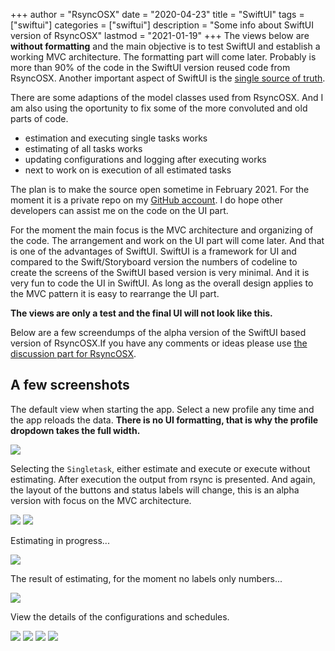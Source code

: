 +++
author = "RsyncOSX"
date = "2020-04-23"
title =  "SwiftUI"
tags = ["swiftui"]
categories = ["swiftui"]
description = "Some info about SwiftUI version of RsyncOSX"
lastmod = "2021-01-19"
+++
The views below are **without formatting** and the main objective is to test SwiftUI and establish a working MVC architecture. The formatting part will come later. Probably is more than 90% of the code in the SwiftUI version reused code from RsyncOSX. Another important aspect of SwiftUI is the [single source of truth](https://developer.apple.com/documentation/swiftui/managing-user-interface-state).

There are some adaptions of the model classes used from RsyncOSX. And I am also using the oportunity to fix some of the more convoluted and old parts of code.

- estimation and executing single tasks works
- estimating of all tasks works
- updating configurations and logging after executing works
- next to work on is execution of all estimated tasks

The plan is to make the source open sometime in February 2021. For the moment it is a private repo on my [GitHub account](https://github.com/rsyncOSX/). I do hope other developers can assist me on the code on the UI part.

For the moment the main focus is the MVC architecture and organizing of the code. The arrangement and work on the UI part will come later. And that is one of the advantages of SwiftUI. SwiftUI is a framework for UI and compared to the Swift/Storyboard version the numbers of codeline to create the screens of the SwiftUI based version is very minimal. And it is very fun to code the UI in SwiftUI. As long as the overall design applies to the MVC pattern it is easy to rearrange the UI part.

**The views are only a test and the final UI will not look like this.**

Below are a few screendumps of the alpha version of the SwiftUI based version of RsyncOSX.If you have any comments or ideas please use [the discussion part for RsyncOSX](https://github.com/rsyncOSX/RsyncOSX/discussions).

## A few screenshots

The default view when starting the app. Select a new profile any time and the app reloads the data. **There is no UI formatting, that is why the profile dropdown takes the full width.**

![](/images/RsyncOSX/master/swiftui/1.png)

Selecting the `Singletask`, either estimate and execute or execute without estimating. After execution the output from rsync is presented. And again, the layout of the buttons and status labels will change, this is an alpha version with focus on the MVC architecture.

![](/images/RsyncOSX/master/swiftui/2.png)
![](/images/RsyncOSX/master/swiftui/3.png)

Estimating in progress...

![](/images/RsyncOSX/master/swiftui/5.png)

The result of estimating, for the moment no labels only numbers...

![](/images/RsyncOSX/master/swiftui/6.png)

View the details of the configurations and schedules.

![](/images/RsyncOSX/master/swiftui/7.png)
![](/images/RsyncOSX/master/swiftui/8.png)
![](/images/RsyncOSX/master/swiftui/9.png)
![](/images/RsyncOSX/master/swiftui/10.png)
